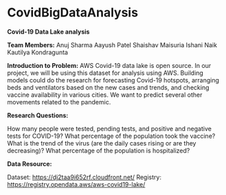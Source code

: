 # CovidBigDataAnalysis

**Covid-19 Data Lake analysis**

**Team Members:** 
Anuj Sharma
Aayush Patel
Shaishav Maisuria
Ishani Naik
Kautilya Kondragunta

**Introduction to Problem:**
AWS Covid-19 data lake is open source. In our project, we will be using this dataset for analysis using AWS. Building models could do the research for forecasting Covid-19 hotspots, arranging beds and ventilators based on the new cases and trends, and checking vaccine availability in various cities. We want to predict several other movements related to the pandemic.

**Research Questions:**

How many people were tested, pending tests, and positive and negative tests for COVID-19?
What percentage of the population took the vaccine?
What is the trend of the virus (are the daily cases rising or are they decreasing)?
What percentage of the population is hospitalized?

**Data Resource:**

Dataset: https://dj2taa9i652rf.cloudfront.net/
Registry: https://registry.opendata.aws/aws-covid19-lake/
